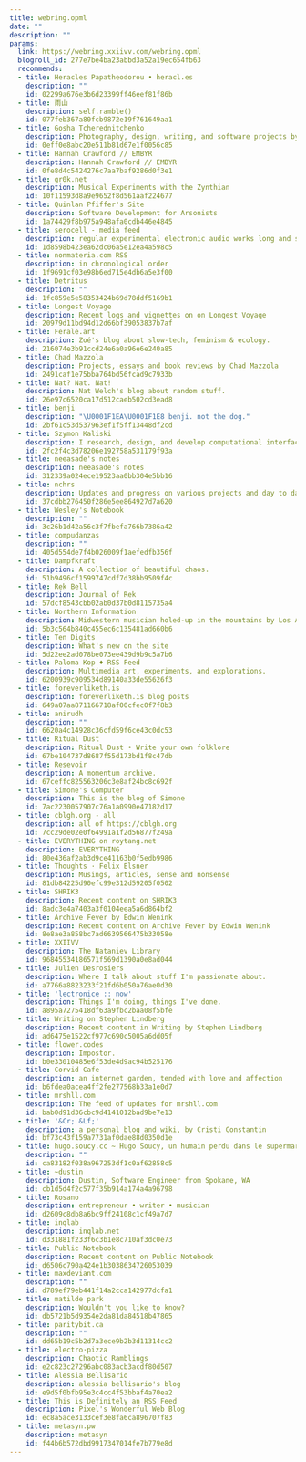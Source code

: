 ```yaml
---
title: webring.opml
date: ""
description: ""
params:
  link: https://webring.xxiivv.com/webring.opml
  blogroll_id: 277e7be4ba23abbd3a52a19ec654fb63
  recommends:
  - title: Heracles Papatheodorou • heracl.es
    description: ""
    id: 02299a676e3b6d23399ff46eef81f86b
  - title: 雨山
    description: self.ramble()
    id: 077feb367a80fcb9872e19f761649aa1
  - title: Gosha Tcherednitchenko
    description: Photography, design, writing, and software projects by Gosha Tcherednitchenko
    id: 0eff0e8abc20e511b81d67e1f0056c85
  - title: Hannah Crawford // EMBYR
    description: Hannah Crawford // EMBYR
    id: 0fe8d4c5424276c7aa7baf9286d0f3e1
  - title: gr0k.net
    description: Musical Experiments with the Zynthian
    id: 10f11593d8a9e9652f8d561aaf224677
  - title: Quinlan Pfiffer's Site
    description: Software Development for Arsonists
    id: 1a74429f8b975a948afa0cdb446e4845
  - title: serocell - media feed
    description: regular experimental electronic audio works long and short.
    id: 1d8598b423ea62dc06a5e12ea4a598c5
  - title: nonmateria.com RSS
    description: in chronological order
    id: 1f9691cf03e98b6ed715e4db6a5e3f00
  - title: Detritus
    description: ""
    id: 1fc859e5e58353424b69d78ddf5169b1
  - title: Longest Voyage
    description: Recent logs and vignettes on on Longest Voyage
    id: 20979d11bd94d12d66bf39053837b7af
  - title: Ferale.art
    description: Zoé's blog about slow-tech, feminism & ecology.
    id: 216074e3b91ccd24e6a0a96e6e240a85
  - title: Chad Mazzola
    description: Projects, essays and book reviews by Chad Mazzola
    id: 2491caf1e75bba764bd56fcad9c7933b
  - title: Nat? Nat. Nat!
    description: Nat Welch's blog about random stuff.
    id: 26e97c6520ca17d512caeb502cd3ead8
  - title: benji
    description: "\U0001F1EA\U0001F1E8 benji. not the dog."
    id: 2bf61c53d537963ef1f5ff13448df2cd
  - title: Szymon Kaliski
    description: I research, design, and develop computational interfaces
    id: 2fc2f4c3d78206e192758a531179f93a
  - title: neeasade's notes
    description: neeasade's notes
    id: 312339a024ece19523aa0bb304e5bb16
  - title: nchrs
    description: Updates and progress on various projects and day to day events.
    id: 37cdbb276450f286e5ee864927d7a620
  - title: Wesley's Notebook
    description: ""
    id: 3c26b1d42a56c3f7fbefa766b7386a42
  - title: compudanzas
    description: ""
    id: 405d554de7f4b026009f1aefedfb356f
  - title: Dampfkraft
    description: A collection of beautiful chaos.
    id: 51b9496cf1599747cdf7d38bb9509f4c
  - title: Rek Bell
    description: Journal of Rek
    id: 57dcf8543cbb02ab0d37b0d8115735a4
  - title: Northern Information
    description: Midwestern musician holed-up in the mountains by Los Angeles.
    id: 5b3c564b840c455ec6c135481ad660b6
  - title: Ten Digits
    description: What's new on the site
    id: 5d22ee2ad078be073ee439d9b9c5a7b6
  - title: Paloma Kop ♦ RSS Feed
    description: Multimedia art, experiments, and explorations.
    id: 6200939c909534d89140a33de55626f3
  - title: foreverliketh.is
    description: foreverliketh.is blog posts
    id: 649a07aa871166718af00cfec0f7f8b3
  - title: anirudh
    description: ""
    id: 6620a4c14928c36cfd59f6ce43c0dc53
  - title: Ritual Dust
    description: Ritual Dust • Write your own folklore
    id: 67be104737d8687f55d173bd1f8c47db
  - title: Resevoir
    description: A momentum archive.
    id: 67ceffc825563206c3e8af24bc8c692f
  - title: Simone's Computer
    description: This is the blog of Simone
    id: 7ac2230057907c76a1a0990e47182d17
  - title: cblgh.org - all
    description: all of https://cblgh.org
    id: 7cc29de02e0f64991a1f2d56877f249a
  - title: EVERYTHING on roytang.net
    description: EVERYTHING
    id: 80e436af2ab3d9ce41163b0f5edb9986
  - title: Thoughts · Felix Elsner
    description: Musings, articles, sense and nonsense
    id: 81db84225d90efc99e312d59205f0502
  - title: SHRIK3
    description: Recent content on SHRIK3
    id: 8adc3e4a7403a3f0104eea5a6d864bf2
  - title: Archive Fever by Edwin Wenink
    description: Recent content on Archive Fever by Edwin Wenink
    id: 8e8ae3a858bc7ad6639566475b33058e
  - title: XXIIVV
    description: The Nataniev Library
    id: 96845534186571f569d1390a0e8ad044
  - title: Julien Desrosiers
    description: Where I talk about stuff I'm passionate about.
    id: a7766a8823233f21fd6b050a76ae0d30
  - title: 'lectronice :: now'
    description: Things I'm doing, things I've done.
    id: a895a7275418df63a9fbc2baa08f5bfe
  - title: Writing on Stephen Lindberg
    description: Recent content in Writing by Stephen Lindberg
    id: ad6475e1522cf977c690c5005a6dd05f
  - title: flower.codes
    description: Impostor.
    id: b0e33010485e6f53de4d9ac94b525176
  - title: Corvid Cafe
    description: an internet garden, tended with love and affection
    id: b6fdea0acea4ff2fe277568b33a1e0d7
  - title: mrshll.com
    description: The feed of updates for mrshll.com
    id: bab0d91d36cbc9d4141012bad9be7e13
  - title: '&Cr; &Lf;'
    description: a personal blog and wiki, by Cristi Constantin
    id: bf73c43f159a7731af0dae88d0350d1e
  - title: hugo.soucy.cc ~ Hugo Soucy, un humain perdu dans le supermarché du WWW
    description: ""
    id: ca83182f038a967253df1c0af62858c5
  - title: ~dustin
    description: Dustin, Software Engineer from Spokane, WA
    id: cb1d5d4f2c577f35b914a174a4a96798
  - title: Rosano
    description: entrepreneur • writer • musician
    id: d2609c8db8a6bc9ff24108c1cf49a7d7
  - title: inqlab
    description: inqlab.net
    id: d331881f233f6c3b1e8c710af3dc0e73
  - title: Public Notebook
    description: Recent content on Public Notebook
    id: d6506c790a424e1b3038634726053039
  - title: maxdeviant.com
    description: ""
    id: d789ef79eb441f14a2cca142977dcfa1
  - title: matilde park
    description: Wouldn't you like to know?
    id: db5721b5d9354e2da81da84518b47865
  - title: paritybit.ca
    description: ""
    id: dd65b19c5b2d7a3ece9b2b3d11314cc2
  - title: electro·pizza
    description: Chaotic Ramblings
    id: e2c823c27296abc083acb3acdf80d507
  - title: Alessia Bellisario
    description: alessia bellisario's blog
    id: e9d5f0bfb95e3c4cc4f53bbaf4a70ea2
  - title: This is Definitely an RSS Feed
    description: Pixel's Wonderful Web Blog
    id: ec8a5ace3133cef3e8fa6ca896707f83
  - title: metasyn.pw
    description: metasyn
    id: f44b6b572dbd9917347014fe7b779e8d
---
```

